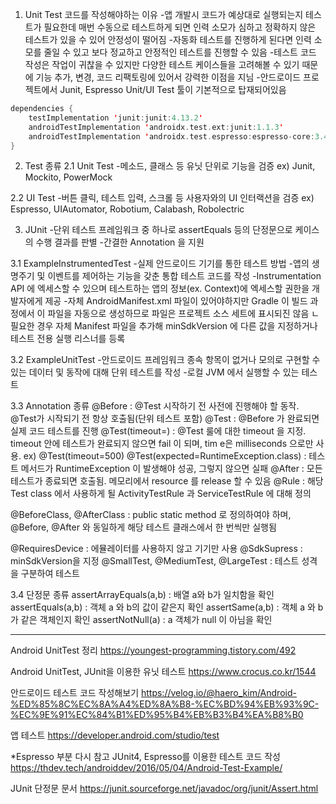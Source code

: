 1. Unit Test 코드를 작성해야하는 이유
-앱 개발시 코드가 예상대로 실행되는지 테스트가 필요한데 매번 수동으로 테스트하게 되면 인력 소모가 심하고 정확하지 않은 테스트가 있을 수 있어 안정성이 떨어짐
-자동화 테스트를 진행하게 된다면 인력 소모를 줄일 수 있고 보다 정교하고 안정적인 테스트를 진행할 수 있음
-테스트 코드 작성은 작업이 귀찮을 수 있지만 다양한 테스트 케이스들을 고려해볼 수 있기 때문에 기능 추가, 변경, 코드 리팩토링에 있어서 강력한 이점을 지님
-안드로이드 프로젝트에서 Junit, Espresso Unit/UI Test 툴이 기본적으로 탑재되어있음
```kotlin
dependencies {
    testImplementation 'junit:junit:4.13.2'
    androidTestImplementation 'androidx.test.ext:junit:1.1.3'
    androidTestImplementation 'androidx.test.espresso:espresso-core:3.4.0'
}
```

2. Test 종류
2.1 Unit Test
-메소드, 클래스 등 유닛 단위로 기능을 검증
ex) Junit, Mockito, PowerMock

2.2 UI Test
-버튼 클릭, 테스트 입력, 스크롤 등 사용자와의 UI 인터랙션을 검증
ex) Espresso, UIAutomator, Robotium, Calabash, Robolectric

3. JUnit
-단위 테스트 프레임워크 중 하나로 assertEquals 등의 단정문으로 케이스의 수행 결과를 판별
-간결한 Annotation 을 지원

3.1 ExampleInstrumentedTest
-실제 안드로이드 기기를 통한 테스트 방법
-앱의 생명주기 및 이벤트를 제어하는 기능을 갖춘 통합 테스트 코드를 작성
-Instrumentation API 에 엑세스할 수 있으며 테스트하는 앱의 정보(ex. Context)에 엑세스할 권한을 개발자에게 제공
-자체 AndroidManifest.xml 파일이 있어야하지만 Gradle 이 빌드 과정에서 이 파일을 자동으로 생성하므로 파일은 프로젝트 소스 세트에 표시되진 않음
ㄴ필요한 경우 자체 Manifest 파일을 추가해 minSdkVersion 에 다른 값을 지정하거나 테스트 전용 실행 리스너를 등록


3.2 ExampleUnitTest
-안드로이드 프레임워크 종속 항목이 없거나 모의로 구현할 수 있는 데이터 및 동작에 대해 단위 테스트를 작성
-로컬 JVM 에서 실행할 수 있는 테스트





3.3 Annotation 종류
@Before : @Test 시작하기 전 사전에 진행해야 할 동작. @Test가 시작되기 전 항상 호출됨(단위 테스트 포함)
@Test : @Before 가 완료되면 실제 코드 테스트를 진행
@Test(timeout=) : @Test 룰에 대한 timeout 을 지정. timeout 안에 테스트가 완료되지 않으면 fail 이 되며, tim e은 milliseconds 으로만 사용. ex) @Test(timeout=500)
@Test(expected=RuntimeException.class) : 테스트 메서드가 RuntimeException 이 발생해야 성공, 그렇지 않으면 실패
@After : 모든 테스트가 종료되면 호출됨. 메모리에서 resource 를 release 할 수 있음
@Rule : 해당 Test class 에서 사용하게 될 ActivityTestRule 과 ServiceTestRule 에 대해 정의


@BeforeClass, @AfterClass : public static method 로 정의하여야 하며, @Before, @After 와 동일하게 해당 테스트 클래스에서 한 번씩만 실행됨


@RequiresDevice : 에뮬레이터를 사용하지 않고 기기만 사용
@SdkSupress : minSdkVersion을 지정
@SmallTest, @MediumTest, @LargeTest : 테스트 성격을 구분하여 테스트


3.4 단정문 종류
assertArrayEquals(a,b) : 배열 a와 b가 일치함을 확인
assertEquals(a,b) : 객체 a 와 b의 값이 같은지 확인
assertSame(a,b) : 객체 a 와 b가 같은 객체인지 확인
assertNotNull(a) : a 객체가 null 이 아님을 확인



---
Android UnitTest 정리
https://youngest-programming.tistory.com/492

Android UnitTest, JUnit을 이용한 유닛 테스트
https://www.crocus.co.kr/1544

안드로이드 테스트 코드 작성해보기
https://velog.io/@haero_kim/Android-%ED%85%8C%EC%8A%A4%ED%8A%B8-%EC%BD%94%EB%93%9C-%EC%9E%91%EC%84%B1%ED%95%B4%EB%B3%B4%EA%B8%B0








앱 테스트
https://developer.android.com/studio/test

*Espresso 부분 다시 참고
JUnit4, Espresso를 이용한 테스트 코드 작성
https://thdev.tech/androiddev/2016/05/04/Android-Test-Example/

JUnit 단정문 문서
https://junit.sourceforge.net/javadoc/org/junit/Assert.html

